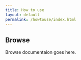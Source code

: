 ```yaml
---
title: How to use
layout: default
permalink: /howtouse/index.html
---
```


## Browse

Browse documentaion goes here.

<div style="height:300px"></div>


